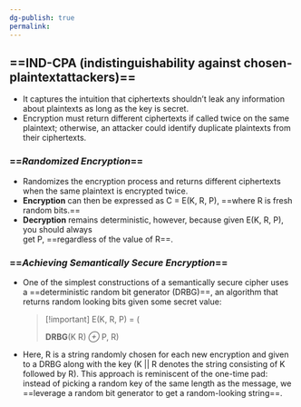 ```yaml
---
dg-publish: true
permalink:
---
```







## ==IND-CPA (indistinguishability against chosen-plaintextattackers)==

- It captures the intuition that ciphertexts shouldn’t leak any information about plaintexts as long as the key is secret.
- Encryption must return different ciphertexts if called twice on the same plaintext; otherwise, an attacker could identify duplicate plaintexts from their ciphertexts.

### ==_Randomized Encryption_==

- Randomizes the encryption process and returns different ciphertexts when the same plaintext is encrypted twice.
- **Encryption** can then be expressed as C = E(K, R, P), ==where R is fresh random bits.==
- **Decryption** remains deterministic, however, because given E(K, R, P), you should always  
    get P, ==regardless of the value of R==.

### ==_Achieving Semantically Secure Encryption_==

- One of the simplest constructions of a semantically secure cipher uses a ==deterministic random bit generator (DRBG)==, an algorithm that returns random looking bits given some secret value:
    
    > [!important] E(K, R, P) = (
    > 
    > **DRBG**(K R) _⊕_ P, R)
    
- Here, R is a string randomly chosen for each new encryption and given to a DRBG along with the key (K || R denotes the string consisting of K followed by R). This approach is reminiscent of the one-time pad: instead of picking a random key of the same length as the message, we ==leverage a random bit generator to get a random-looking string==.